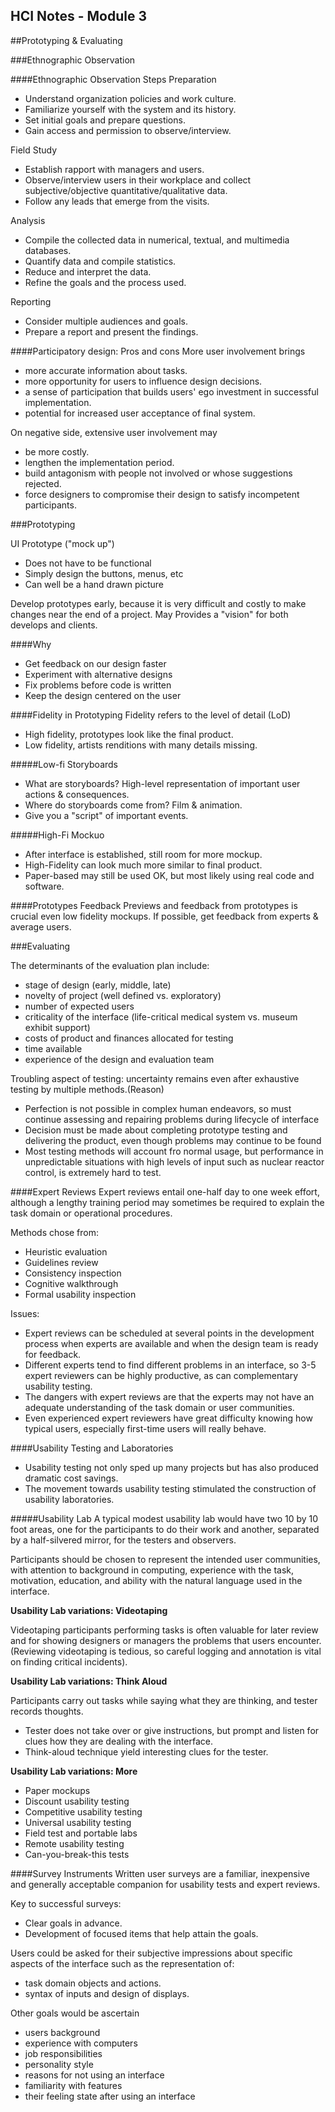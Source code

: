 HCI Notes - Module 3
---
<!-- Copyright Ciel 2013 -->
##Prototyping & Evaluating

###Ethnographic Observation

####Ethnographic Observation Steps
Preparation
  * Understand organization policies and work culture.
  * Familiarize yourself with the system and its history.
  * Set initial goals and prepare questions.
  * Gain access and permission to observe/interview.

Field Study
  * Establish rapport with managers and users.
  * Observe/interview users in their workplace and collect subjective/objective quantitative/qualitative data.
  * Follow any leads that emerge from the visits.

Analysis
  * Compile the collected data in numerical, textual, and multimedia databases.
  * Quantify data and compile statistics.
  * Reduce and interpret the data.
  * Refine the goals and the process used.

Reporting
  * Consider multiple audiences and goals.
  * Prepare a report and present the findings.

####Participatory design: Pros and cons
More user involvement brings
  * more accurate information about tasks.
  * more opportunity for users to influence design decisions.
  * a sense of participation that builds users' ego investment in successful implementation.
  * potential for increased user acceptance of final system.

On negative side, extensive user involvement may
  * be more costly.
  * lengthen the implementation period.
  * build antagonism with people not involved or whose suggestions rejected.
  * force designers to compromise their design to satisfy incompetent participants.

###Prototyping

UI Prototype ("mock up")
 * Does not have to be functional
 * Simply design the buttons, menus, etc
 * Can well be a hand drawn picture

Develop prototypes early, because it is very difficult and costly to make changes near the end of a project. May Provides a "vision" for both develops and clients.

####Why
 * Get feedback on our design faster
 * Experiment with alternative designs
 * Fix problems before code is written
 * Keep the design centered on the user

####Fidelity in Prototyping
Fidelity refers to the level of detail (LoD)
 * High fidelity, prototypes look like the final product.
 * Low fidelity, artists renditions with many details missing.

#####Low-fi Storyboards
 * What are storyboards? High-level representation of important user actions & consequences.
 * Where do storyboards come from? Film & animation.
 * Give you a "script" of important events.

#####High-Fi Mockuo
 * After interface is established, still room for more mockup.
 * High-Fidelity can look much more similar to final product.
 * Paper-based may still be used OK, but most likely using real code and software.

####Prototypes Feedback
Previews and feedback from prototypes is crucial even low fidelity mockups. If possible, get feedback from experts & average users.

###Evaluating

The determinants of the evaluation plan include:
 * stage of design (early, middle, late)
 * novelty of project (well defined vs. exploratory)
 * number of expected users
 * criticality of the interface (life-critical medical system vs. museum exhibit support)
 * costs of product and finances allocated for testing
 * time available
 * experience of the design and evaluation team

Troubling aspect of testing: uncertainty remains even after exhaustive testing by multiple methods.(Reason)
 * Perfection is not possible in complex human endeavors, so must continue assessing and repairing problems during lifecycle of interface
 * Decision must be made about completing prototype testing and delivering the product, even though problems may continue to be found
 * Most testing methods will account fro normal usage, but performance in unpredictable situations with high levels of input such as nuclear reactor control, is extremely hard to test.

####Expert Reviews
Expert reviews entail one-half day to one week effort, although a lengthy training period may sometimes be required to explain the task domain or operational procedures.

Methods chose from:
 * Heuristic evaluation
 * Guidelines review
 * Consistency inspection
 * Cognitive walkthrough
 * Formal usability inspection

Issues:
* Expert reviews can be scheduled at several points in the development process when experts are available and when the design team is ready for feedback.
* Different experts tend to find different problems in an interface, so 3-5 expert reviewers can be highly productive, as can complementary usability testing.
* The dangers with expert reviews are that the experts may not have an adequate understanding of the task domain or user communities.
* Even experienced expert reviewers have great difficulty knowing how typical users, especially first-time users will really behave.

####Usability Testing and Laboratories
 * Usability testing not only sped up many projects but has also produced dramatic cost savings.
 * The movement towards usability testing stimulated the construction of usability laboratories.

#####Usability Lab
A typical modest usability lab would have two 10 by 10 foot areas, one for the participants to do their work and another, separated by a half-silvered mirror, for the testers and observers.

Participants should be chosen to represent the intended user communities, with attention to background in computing, experience with the task, motivation, education, and ability with the natural language used in the interface.

**Usability Lab variations: Videotaping**

Videotaping participants performing tasks is often valuable for later review and for showing designers or managers the problems that users encounter. (Reviewing videotaping is tedious, so careful logging and annotation is vital on finding critical incidents).

**Usability Lab variations: Think Aloud**

Participants carry out tasks while saying what they are thinking, and tester records thoughts.
 * Tester does not take over or give instructions, but prompt and listen for clues how they are dealing with the interface.
 * Think-aloud technique yield interesting clues for the tester.

**Usability Lab variations: More**
 * Paper mockups
 * Discount usability testing
 * Competitive usability testing
 * Universal usability testing
 * Field test and portable labs
 * Remote usability testing
 * Can-you-break-this tests

####Survey Instruments
Written user surveys are a familiar, inexpensive and generally acceptable companion for usability tests and expert reviews.

Key to successful surveys:
 * Clear goals in advance.
 * Development of focused items that help attain the goals.

Users could be asked for their subjective impressions about specific aspects of the interface such as the representation of:
 * task domain objects and actions.
 * syntax of inputs and design of displays.

Other goals would be ascertain
 * users background
 * experience with computers
 * job responsibilities
 * personality style
 * reasons for not using an interface
 * familiarity with features
 * their feeling state after using an interface
